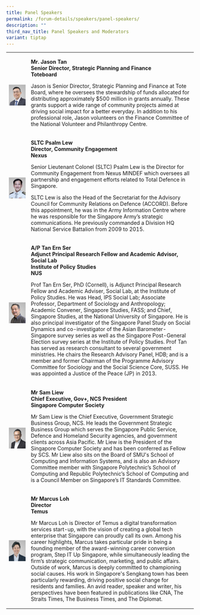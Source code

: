 ```yaml
---
title: Panel Speakers
permalink: /forum-details/speakers/panel-speakers/
description: ""
third_nav_title: Panel Speakers and Moderators
variant: tiptap
---
```

<table style="minWidth: 50px">
<colgroup>
<col>
<col>
</colgroup>
<tbody>
<tr>
<th rowspan="1" colspan="1">
<p></p>
<div class="isomer-image-wrapper">
<img style="width: 100%" height="auto" width="100%" alt="" src="/images/PF 2024/Forum Details/jason_tan.jpg">
</div>
</th>
<td rowspan="1" colspan="1">
<p><strong>Mr. Jason Tan</strong>
<br><strong>Senior Director, Strategic Planning and Finance</strong>
<br><strong>Toteboard</strong>
<br>
</p>
<p>Jason is Senior Director, Strategic Planning and Finance at Tote Board,
where he oversees the stewardship of funds allocated for distributing approximately
$500 million in grants annually. These grants support a wide range of community
projects aimed at driving social impact for a better everyday. In addition
to his professional role, Jason volunteers on the Finance Committee of
the National Volunteer and Philanthropy Centre.</p>
<p></p>
</td>
</tr>
<tr>
<td rowspan="1" colspan="1">
<p></p>
<div class="isomer-image-wrapper">
<img style="width: 100%" height="auto" width="100%" alt="" src="/images/PF 2024/Forum Details/sltc_psalm_lew.jpg">
</div>
</td>
<td rowspan="1" colspan="1">
<p><strong>SLTC Psalm Lew</strong>
<br><strong>Director, Community Engagement</strong>
<br><strong>Nexus&nbsp;</strong>
<br>
</p>
<p>Senior Lieutenant Colonel (SLTC) Psalm Lew is the Director for Community
Engagement from Nexus MINDEF which oversees all partnership and engagement
efforts related to Total Defence in Singapore. ​</p>
<p></p>
<p>SLTC Lew is also the Head of the Secretariat for the Advisory Council
for Community Relations on Defence (ACCORD). Before this appointment, he
was in the Army Information Centre where he was responsible for the Singapore
Army’s strategic communications. He previously commanded a Division HQ
National Service Battalion from 2009 to 2015.</p>
<p></p>
</td>
</tr>
<tr>
<td rowspan="1" colspan="1">
<p></p>
<div class="isomer-image-wrapper">
<img style="width: 100%" height="auto" width="100%" alt="" src="/images/PF 2024/Forum Details/tan_ern_ser.jpg">
</div>
</td>
<td rowspan="1" colspan="1">
<p><strong>A/P Tan Ern Ser</strong>
<br><strong>Adjunct Principal Research Fellow and Academic Advisor, Social Lab</strong>
<br><strong>Institute of Policy Studies</strong>
<br><strong>NUS</strong>
<br>
</p>
<p>Prof Tan Ern Ser, PhD (Cornell), is Adjunct Principal Research Fellow
and Academic Adviser, Social Lab, at the Institute of Policy Studies. He
was Head, IPS Social Lab; Associate Professor, Department of Sociology
and Anthropology; Academic Convener, Singapore Studies, FASS; and Chief,
Singapore Studies, at the National University of Singapore. He is also
principal investigator of the Singapore Panel Study on Social Dynamics
and co-investigator of the Asian Barometer-Singapore survey series as well
as the Singapore Post-General Election survey series at the Institute of
Policy Studies. Prof Tan has served as research consultant to several government
ministries. He chairs the Research Advisory Panel, HDB; and is a member
and former Chairman of the Programme Advisory Committee for Sociology and
the Social Science Core, SUSS. He was appointed a Justice of the Peace
(JP) in 2013.</p>
<p></p>
</td>
</tr>
<tr>
<td rowspan="1" colspan="1">
<p></p>
<div class="isomer-image-wrapper">
<img style="width: 100%" height="auto" width="100%" alt="" src="/images/PF 2024/Forum Details/vvs_ncs_sam_liew.jpg">
</div>
</td>
<td rowspan="1" colspan="1">
<p><strong>Mr Sam Liew</strong>
<br><strong>Chief Executive, Gov+, NCS President</strong>
<br><strong>Singapore Computer Society</strong>
</p>
<p></p>
<p>Mr Sam Liew is the Chief Executive, Government Strategic Business Group,
NCS. He leads the Government Strategic Business Group which serves the
Singapore Public Service, Defence and Homeland Security agencies, and government
clients across Asia Pacific. Mr Liew is the President of the Singapore
Computer Society and has been conferred as Fellow by SCS. Mr Liew also
sits on the Board of SMU's School of Computing and Information Systems,
and is also an Advisory Committee member with Singapore Polytechnic’s School
of Computing and Republic Polytechnic’s School of Computing and is a Council
Member on Singapore’s IT Standards Committee.</p>
<p></p>
</td>
</tr>
<tr>
<td rowspan="1" colspan="1">
<p></p>
<div class="isomer-image-wrapper">
<img style="width: 100%" height="auto" width="100%" alt="" src="/images/PF 2024/Forum Details/marcus_loh.jpg">
</div>
</td>
<td rowspan="1" colspan="1">
<p><strong>Mr Marcus Loh</strong>
<br><strong>Director</strong>
<br><strong>Temus</strong>
</p>
<p></p>
<p>Mr Marcus Loh is Director of Temus a digital transformation services start-up,
with the vision of creating a global tech enterprise that Singapore can
proudly call its own. Among his career highlights, Marcus takes particular
pride in being a founding member of the award-winning career conversion
program, Step IT Up Singapore, while simultaneously leading the firm’s
strategic communication, marketing, and public affairs. Outside of work,
Marcus is deeply committed to championing social causes. His work in Singapore's
Sengkang town has been particularly rewarding, driving positive social
change for residents and families. An avid reader, speaker and writer,
his perspectives have been featured in publications like CNA, The Straits
Times, The Business Times, and The Diplomat.</p>
</td>
</tr>
</tbody>
</table>
<p></p>